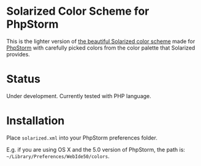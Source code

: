 # Solarized Color Scheme for PhpStorm

This is the lighter version of [the beautiful Solarized color scheme](http://ethanschoonover.com/solarized) made for [PhpStorm](http://www.jetbrains.com/phpstorm/) with carefully picked colors from the color palette that Solarized provides.

# Status

Under development. Currently tested with PHP language.

# Installation

Place `solarized.xml` into your PhpStorm preferences folder.

E.g. if you are using OS X and the 5.0 version of PhpStorm, the path is: `~/Library/Preferences/WebIde50/colors`.

